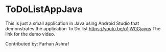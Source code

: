 # ToDoListAppJava
This is just a small application in Java using Android Studio that demonstrates the application To Do list
https://youtu.be/o1jW0Gjayqs  The link for the demo video. 

Contributed by: Farhan Ashraf 
